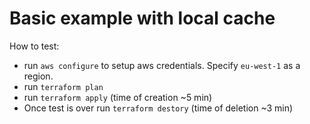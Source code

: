 # Basic example with local cache

How to test:
- run `aws configure` to setup aws credentials. Specify `eu-west-1` as a region.
- run `terraform plan`
- run `terraform apply` (time of creation ~5 min)
- Once test is over run `terraform destory` (time of deletion ~3 min)
